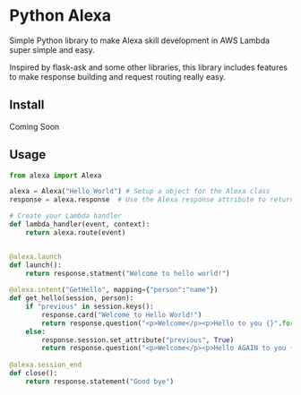 # Python Alexa
Simple Python library to make Alexa skill development in AWS Lambda super simple and easy.

Inspired by flask-ask and some other libraries, this library includes features to make response building and request routing really easy.

## Install
Coming Soon


## Usage
```python
from alexa import Alexa

alexa = Alexa("Hello World") # Setup a object for the Alexa class
response = alexa.response  # Use the Alexa response attribute to return responses

# Create your Lambda handler
def lambda_handler(event, context):
	return alexa.route(event)


@alexa.launch
def launch():
	return response.statment("Welcome to hello world!")
	
@alexa.intent("GetHello", mapping={"person":"name"})
def get_hello(session, person):
	if "previous" in session.keys():
		response.card("Welcome to Hello World!")
		return response.question("<p>Welcome</p><p>Hello to you {}".format(name))
	else:
		response.session.set_attribute("previous", True)
		return response.question("<p>Welcome</p><p>Hello AGAIN to you {}".format(name))
	
@alexa.session_end
def close():
	return response.statement("Good bye")
	

```

